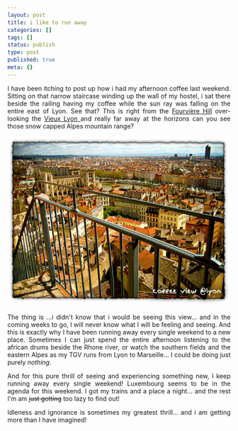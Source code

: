 ```yaml
---
layout: post
title: i like to run away
categories: []
tags: []
status: publish
type: post
published: true
meta: {}
---
```

<p align="justify">I have been itching to post up how i had my afternoon coffee last weekend. Sitting on that narrow staircase winding up the wall of my hostel, i sat there beside the railing having my coffee while the sun ray was falling on the entire east of Lyon. See that? This is right from the <a href="http://www.virtualtourist.com/travel/Europe/France/Rhone_Alpes/Lyon-105728/Things_To_Do-Lyon-Fourviere_Hill-BR-1.html">Fourvière Hill</a> over-looking the <a href="http://www.lyon.fr/vdl/sections/en/tourisme/fil_quartier/vieux_lyon/">Vieux Lyon </a>and really far away at the horizons can you see those snow capped Alpes mountain range?</p>
<p align="center"><img src="/img/lyon_view_east.jpg" /></p>
<p align="justify">The thing is ...i didn't know that i would be seeing this view... and in the coming weeks to go, I will never know what I will be feeling and seeing. And this is exactly why I have been running away every single weekend to a new place. Sometimes I can just spend the entire afternoon listening to the african drums beside the Rhone river, or watch the southern fields and the eastern Alpes as my TGV runs from Lyon to Marseille... I could be doing just purely <em>nothing</em>.</p>
<p align="justify">And for this pure thrill of seeing and experiencing something new, I keep running away every single weekend! Luxembourg seems to be in the agenda for this weekend. I got my trains and a place a night... and the rest I'm am <strike>just getting</strike> too lazy to find out!</p>
<p align="justify">Idleness and ignorance is sometimes my greatest thrill... and i am getting more than I have imagined!</p>
